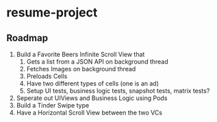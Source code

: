 # resume-project

## Roadmap

1. Build a Favorite Beers Infinite Scroll View that
   1. Gets a list from a JSON API on background thread
   2. Fetches Images on background thread
   3. Preloads Cells
   4. Have two different types of cells (one is an ad)
   5. Setup UI tests, business logic tests, snapshot tests, matrix tests?
2. Seperate out UIViews and Business Logic using Pods
3. Build a Tinder Swipe type
4. Have a Horizontal Scroll View between the two VCs
